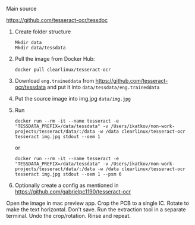 Main source

https://github.com/tesseract-ocr/tessdoc


1. Create folder structure
	```
	Mkdir data
	Mkdir data/tessdata
	```

2. Pull the image from Docker Hub: 
    ```
	docker pull clearlinux/tesseract-ocr
    ```

3. Download `eng.traineddata` from https://github.com/tesseract-ocr/tessdata and put it into `data/tessdata/eng.traineddata`

4. Put the source image into img.jpg `data/img.jpg`

5. Run
    ```
	docker run --rm -it --name tesseract -e "TESSDATA_PREFIX=/data/tessdata" -v /Users/ikatkov/non-work-projects/tesseract/data/:/data -w /data clearlinux/tesseract-ocr tesseract img.jpg stdout --oem 1
    ```

	or
    ```
	docker run --rm -it --name tesseract -e "TESSDATA_PREFIX=/data/tessdata" -v /Users/ikatkov/non-work-projects/tesseract/data/:/data -w /data clearlinux/tesseract-ocr tesseract img.jpg stdout --oem 1 --psm 6
    ```

5. Optionally create a config as mentioned in https://github.com/gabrielpc1190/tesseract-ocr


Open the image in mac preview app. Crop the PCB to a single IC. Rotate to make the text horizontal. Don't save. Run the extraction tool in a separate terminal. Undo the crop/rotation. Rinse and repeat.
